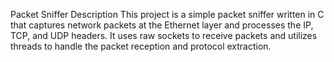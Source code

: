 Packet Sniffer
Description
This project is a simple packet sniffer written in C that captures network packets at the Ethernet layer and processes the IP, TCP, and UDP headers. It uses raw sockets to receive packets and utilizes threads to handle the packet reception and protocol extraction.
